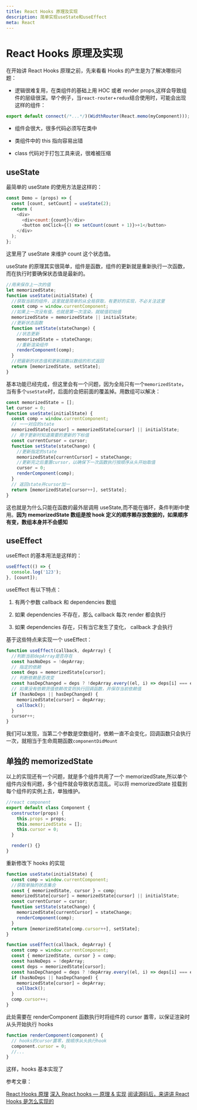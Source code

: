 ```yaml
---
title: React Hooks 原理及实现
description: 简单实现useState和useEffect
meta: React
---
```


# React Hooks 原理及实现

在开始讲 React Hooks 原理之前，先来看看 Hooks 的产生是为了解决哪些问题：

- 逻辑很难复用，在类组件的基础上用 HOC 或者 render props,这样会导致组件的层级很深。举个例子，当`react-router`+`redux`结合使用时，可能会出现这样的组件：

```js
export default connect(/*...*/)(WidthRouter(React.memo(myComponent)));
```

- 组件会很大，很多代码必须写在类中

- 类组件中的 this 指向容易出错

- class 代码对于打包工具来说，很难被压缩

## useState

最简单的 useState 的使用方法是这样的：

```js
const Demo = (props) => {
  const [count, setCount] = useState(2);
  return (
    <div>
      <div>count:{count}</div>
      <button onClick={() => setCount(count + 1)}>+1</button>
    </div>
  );
};
```

这里用了 useState 来维护 count 这个状态值。

useState 的原理其实很简单，组件是函数，组件的更新就是重新执行一次函数，而在执行时要确保状态值是最新的。

```js
//用来保存上一次的值
let memorizedState;
function useState(initialState) {
  //获取当前的组件，这里就是简单的从全局获取，有更好的实现，不必关注这里
  const comp = window.currentComponent;
  //如果上一次没有值，也就是第一次渲染，就赋值初始值
  memorizedState = memorizedState || initialState;
  //更新状态函数
  function setState(stateChange) {
    //状态更新
    memorizedState = stateChange;
    //重新渲染组件
    renderComponent(comp);
  }
  //把最新的状态值和更新函数以数组的形式返回
  return [memorizedState, setState];
}
```

基本功能已经完成，但这里会有一个问题，因为全局只有一个`memorizedState`，当有多个`useState`时，后面的会把前面的覆盖掉。用数组可以解决：

```js
const memorizedState = [];
let cursor = 0;
function useState(initialState) {
  const comp = window.currentComponent;
  // 一一对应的state
  memorizedState[cursor] = memorizedState[cursor] || initialState;
  // 用于更新时知道需要的更新的下标值
  const currentCursor = cursor;
  function setState(stateChange) {
    //更新指定的state
    memorizedState[currentCursor] = stateChange;
    //更新完之后重置cursor，以确保下一次函数执行按顺序从头开始取值
    cursor = 0;
    renderComponent(comp);
  }
  // 返回state并cursor加一
  return [memorizedState[cursor++], setState];
}
```

这也就是为什么只能在函数的最外层调用 useState,而不能在循环，条件判断中使用。**因为 memorizedState 数组是按 hook 定义的顺序赖存放数据的，如果顺序有变，数组本身并不会感知**

## useEffect

useEffect 的基本用法是这样的：

```js
useEffect(() => {
  console.log('123');
}, [count]);
```

useEffect 有以下特点：

1. 有两个参数 callback 和 dependencies 数组

2. 如果 dependencies 不存在，那么 callback 每次 render 都会执行

3. 如果 dependencies 存在，只有当它发生了变化， callback 才会执行

基于这些特点来实现一个 useEffect：

```js
function useEffect(callback, depArray) {
  //判断当前depArray是否存在
  const hasNoDeps = !depArray;
  // 指定的依赖
  const deps = memorizedState[cursor];
  // 判断依赖是否改变
  const hasDepChanged = deps ? !depArray.every((el, i) => deps[i] === el) : true;
  // 如果没有依赖货值依赖改变则执行回调函数，并保存当前依赖值
  if (hasNoDeps || hasDepChanged) {
    memorizedState[cursor] = depArray;
    callback();
  }
  cursor++;
}
```

我们可以发现，当第二个参数是空数组时，依赖一直不会变化，回调函数只会执行一次，就相当于生命周期函数`componentDidMount`

## 单独的 memorizedState

以上的实现还有一个问题，就是多个组件共用了一个 memorizedState,所以单个组件内没有问题，多个组件就会导致状态混乱。可以将 memorizedState 挂载到每个组件的实例上去，单独维护。

```js
//react component
export default class Component {
  constructor(props) {
    this.props = props;
    this.memorizedState = [];
    this.cursor = 0;
  }

  render() {}
}
```

重新修改下 hooks 的实现

```js
function useState(initialState) {
  const comp = window.currentComponent;
  //获取单独的状态集合
  const { memorizedState, cursor } = comp;
  memorizedState[cursor] = memorizedState[cursor] || initialState;
  const currentCursor = cursor;
  function setState(stateChange) {
    memorizedState[currentCursor] = stateChange;
    renderComponent(comp);
  }
  return [memorizedState[comp.cursor++], setState];
}

function useEffect(callback, depArray) {
  const comp = window.currentComponent;
  const { memorizedState, cursor } = comp;
  const hasNoDeps = !depArray;
  const deps = memorizedState[cursor];
  const hasDepChanged = deps ? !depArray.every((el, i) => deps[i] === el) : true;
  if (hasNoDeps || hasDepChanged) {
    memorizedState[cursor] = depArray;
    callback();
  }
  comp.cursor++;
}
```

此处需要在 renderComponent 函数执行时将组件的 cursor 置零，以保证渲染时从头开始执行 hooks

```js
function renderComponent(component) {
  // hooks的cursor置零，按顺序从头执行hook
  component.cursor = 0;
  //...
}
```

这样，hooks 基本实现了

参考文章：

[React Hooks 原理](https://github.com/brickspert/blog/issues/26)
[深入 React hooks — 原理 & 实现](https://segmentfault.com/a/1190000020832946)
[阅读源码后，来讲讲 React Hooks 是怎么实现的](https://juejin.im/post/6844903704437456909)
